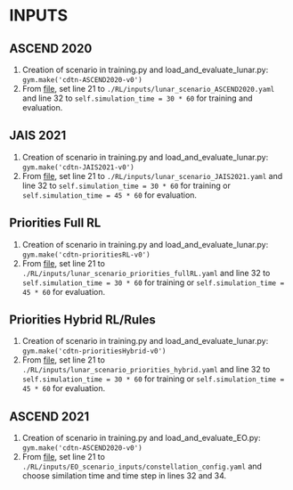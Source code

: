 INPUTS
=======================

## ASCEND 2020 
1. Creation of scenario in training.py and load_and_evaluate_lunar.py: `gym.make('cdtn-ASCEND2020-v0')`
2. From [file](https://github.com/seakers/cdtn/blob/93916b678c62e83e421636443821c0cd89966109/RL/gym-cdtn/gym_cdtn/envs/cdtn_discrete_ASCEND2020.py), set line 21 to `./RL/inputs/lunar_scenario_ASCEND2020.yaml` and line 32 to `self.simulation_time = 30 * 60` for training and evaluation.

## JAIS 2021 
1. Creation of scenario in training.py and load_and_evaluate_lunar.py: `gym.make('cdtn-JAIS2021-v0')`
2. From [file](https://github.com/seakers/cdtn/blob/93916b678c62e83e421636443821c0cd89966109/RL/gym-cdtn/gym_cdtn/envs/cdtn_continuous_JAIS2021.py), set line 21 to `./RL/inputs/lunar_scenario_JAIS2021.yaml` and line 32 to `self.simulation_time = 30 * 60` for training or `self.simulation_time = 45 * 60` for evaluation.

## Priorities Full RL
1. Creation of scenario in training.py and load_and_evaluate_lunar.py: `gym.make('cdtn-prioritiesRL-v0')`
2. From [file](https://github.com/seakers/cdtn/blob/93916b678c62e83e421636443821c0cd89966109/RL/gym-cdtn/gym_cdtn/envs/cdtn_continuous_priorities_RL.py), set line 21 to `./RL/inputs/lunar_scenario_priorities_fullRL.yaml` and line 32 to `self.simulation_time = 30 * 60` for training or `self.simulation_time = 45 * 60` for evaluation.

## Priorities Hybrid RL/Rules
1. Creation of scenario in training.py and load_and_evaluate_lunar.py: `gym.make('cdtn-prioritiesHybrid-v0')`
2. From [file](https://github.com/seakers/cdtn/blob/93916b678c62e83e421636443821c0cd89966109/RL/gym-cdtn/gym_cdtn/envs/cdtn_continuous_priorities_hybrid.py), set line 21 to `./RL/inputs/lunar_scenario_priorities_hybrid.yaml` and line 32 to `self.simulation_time = 30 * 60` for training or `self.simulation_time = 45 * 60` for evaluation.

## ASCEND 2021
1. Creation of scenario in training.py and load_and_evaluate_EO.py: `gym.make('cdtn-ASCEND2020-v0')`
2. From [file](https://github.com/seakers/cdtn/blob/93916b678c62e83e421636443821c0cd89966109/RL/gym-cdtn/gym_cdtn/envs/cdtn_env_EO.py), set line 21 to `./RL/inputs/EO_scenario_inputs/constellation_config.yaml` and choose similation time and time step in lines 32 and 34.

